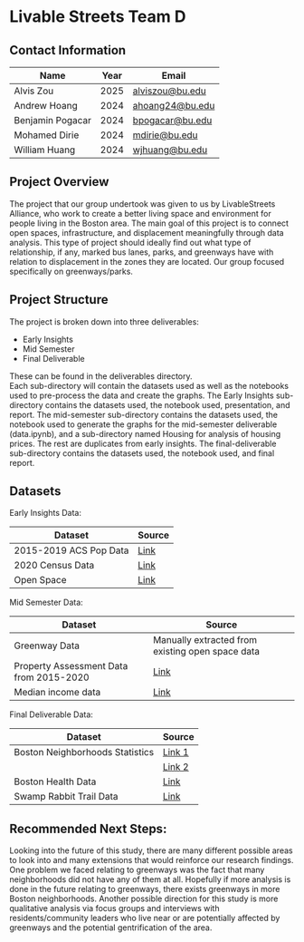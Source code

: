 # Livable Streets Team D

## Contact Information
| Name | Year | Email | 
|-----------------|-----------------|-----------------|
| Alvis Zou       | 2025            | alviszou@bu.edu | 
| Andrew Hoang    | 2024            | ahoang24@bu.edu | 
| Benjamin Pogacar| 2024            | bpogacar@bu.edu | 
| Mohamed Dirie   | 2024            | mdirie@bu.edu   | 
| William Huang   | 2024            | wjhuang@bu.edu  | 

## Project Overview
The project that our group undertook was given to us by LivableStreets Alliance, who
work to create a better living space and environment for people living in the Boston area. The
main goal of this project is to connect open spaces, infrastructure, and displacement
meaningfully through data analysis. This type of project should ideally find out what type of
relationship, if any, marked bus lanes, parks, and greenways have with relation to displacement
in the zones they are located. Our group focused specifically on greenways/parks.

## Project Structure
The project is broken down into three deliverables: 
* Early Insights
* Mid Semester 
* Final Deliverable <br>

These can be found in the deliverables directory. <br>
Each sub-directory will contain the datasets used as well as the notebooks used to pre-process the data and create the graphs. 
The Early Insights sub-directory contains the datasets used, the notebook used, presentation, and report.
The mid-semester sub-directory contains the datasets used, the notebook used to generate the graphs for the mid-semester deliverable (data.ipynb), and a sub-directory named Housing for analysis of housing prices. The rest are duplicates from early insights.
The final-deliverable sub-directory contains the datasets used, the notebook used, and final report.

## Datasets
Early Insights Data: 

| Dataset                          | Source                                                                                        |
|----------------------------------|-----------------------------------------------------------------------------------------------|
| 2015-2019 ACS Pop Data           | [Link](https://data.boston.gov/dataset/neighborhood-demographics/resource/d8c23c6a-b868-4ba4-8a3b-b9615a21be07) |
| 2020 Census Data                 | [Link](https://data.boston.gov/dataset/2020-census-for-boston/resource/5800a0a2-6acd-41a3-9fe0-1bf7b038750d) |
| Open Space                       | [Link](https://data.boston.gov/dataset/open-space/resource/61c0239f-c8fd-47de-8375-2405382ef37c)    |

Mid Semester Data:

| Dataset                                | Source                                                                                                       |
|----------------------------------------|--------------------------------------------------------------------------------------------------------------|
| Greenway Data                          | Manually extracted from existing open space data                                                              |
| Property Assessment Data from 2015-2020 | [Link](https://data.boston.gov/dataset/property-assessment)                                                  |
| Median income data                     | [Link](https://datacommon.mapc.org/browser/datasets/103)                                                     |

Final Deliverable Data: 

| Dataset                            | Source                                                                                                       |
|------------------------------------|--------------------------------------------------------------------------------------------------------------|
| Boston Neighborhoods Statistics   | [Link 1](https://www.boston.gov/sites/default/files/file/document_files/2017/03/go_boston_2030_-_3_boston_today_spreads.pdf) |
|                                   | [Link 2](https://www.bostonplans.org/getattachment/f719d8d1-9422-4ffa-8d11-d042dd3eb37b)                       |
| Boston Health Data                | [Link](https://www.boston.gov/government/cabinets/boston-public-health-commission/health-data)               |
| Swamp Rabbit Trail Data           | [Link](https://link.springer.com/article/10.1007/s10900-011-9530-z#Tab5)                                     |

## Recommended Next Steps: 
Looking into the future of this study, there are many different possible areas to look into
and many extensions that would reinforce our research findings. One problem we faced relating
to greenways was the fact that many neighborhoods did not have any of them at all. Hopefully if
more analysis is done in the future relating to greenways, there exists greenways in more Boston
neighborhoods. Another possible direction for this study is more qualitative analysis via focus groups and
interviews with residents/community leaders who live near or are potentially affected by
greenways and the potential gentrification of the area.
